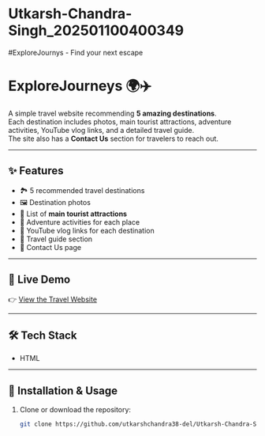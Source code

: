 # Utkarsh-Chandra-Singh_202501100400349
#ExploreJournys - Find your next escape

# ExploreJourneys 🌍✈️

A simple travel website recommending **5 amazing destinations**.  
Each destination includes photos, main tourist attractions, adventure activities, YouTube vlog links, and a detailed travel guide.  
The site also has a **Contact Us** section for travelers to reach out.

---

## ✨ Features
- 🏞️ 5 recommended travel destinations  
- 🖼️ Destination photos  
- 📍 List of **main tourist attractions**  
- 🧗 Adventure activities for each place  
- 🎥 YouTube vlog links for each destination  
- 📖 Travel guide section  
- 📩 Contact Us page  

---

## 🚀 Live Demo
👉 [View the Travel Website](https://utkarshchandra38-del.github.io/Utkarsh-Chandra-Singh_202501100400349/)

---

## 🛠️ Tech Stack
- HTML  
---

## 📂 Installation & Usage
1. Clone or download the repository:  
   ```bash
   git clone https://github.com/utkarshchandra38-del/Utkarsh-Chandra-Singh_202501100400349.git



